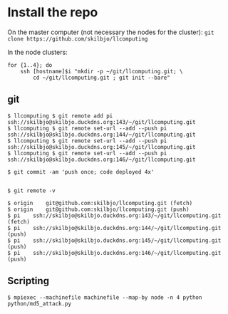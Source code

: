 # Install the repo

On the master computer (not necessary the nodes for the cluster):
`git clone https://github.com/skilbjo/llcomputing`

In the node clusters:
````
for {1..4}; do
	ssh [hostname]$i "mkdir -p ~/git/llcomputing.git; \
		cd ~/git/llcomputing.git ; git init --bare"
````

## git
````
$ llcomputing $ git remote add pi ssh://skilbjo@skilbjo.duckdns.org:143/~/git/llcomputing.git
$ llcomputing $ git remote set-url --add --push pi ssh://skilbjo@skilbjo.duckdns.org:144/~/git/llcomputing.git
$ llcomputing $ git remote set-url --add --push pi ssh://skilbjo@skilbjo.duckdns.org:145/~/git/llcomputing.git
$ llcomputing $ git remote set-url --add --push pi ssh://skilbjo@skilbjo.duckdns.org:146/~/git/llcomputing.git

$ git commit -am 'push once; code deployed 4x'


$ git remote -v

$ origin	git@github.com:skilbjo/llcomputing.git (fetch)
$ origin	git@github.com:skilbjo/llcomputing.git (push)
$ pi	ssh://skilbjo@skilbjo.duckdns.org:143/~/git/llcomputing.git (fetch)
$ pi	ssh://skilbjo@skilbjo.duckdns.org:144/~/git/llcomputing.git (push)
$ pi	ssh://skilbjo@skilbjo.duckdns.org:145/~/git/llcomputing.git (push)
$ pi	ssh://skilbjo@skilbjo.duckdns.org:146/~/git/llcomputing.git (push)
````


## Scripting


````
$ mpiexec --machinefile machinefile --map-by node -n 4 python python/md5_attack.py 

````